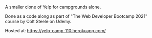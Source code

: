 A smaller clone of Yelp for campgrounds alone.

Done as a code along as part of "The Web Developer Bootcamp 2021" course by Colt Steele on Udemy.

Hosted at: https://yelp-camp-110.herokuapp.com/
